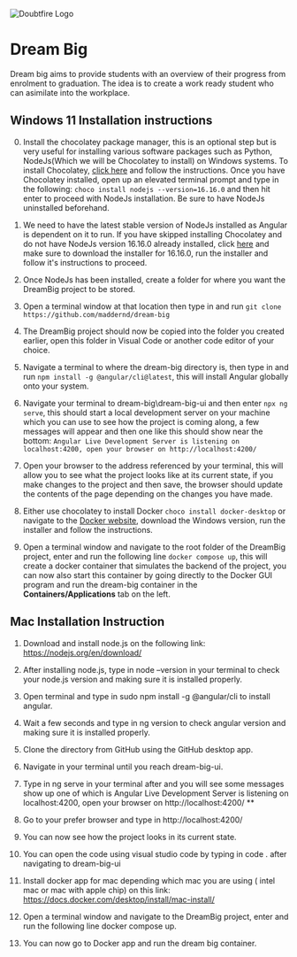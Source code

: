 ![Doubtfire Logo](http://puu.sh/lyClF/fde5bfbbe7.png)
# Dream Big

Dream big aims to provide students with an overview of their progress from enrolment to graduation. The idea is to create a work ready student who can asimilate into the workplace.

## Windows 11 Installation instructions

0. Install the chocolatey package manager, this is an optional step but is very useful for installing various software packages such as Python, NodeJs(Which we will be Chocolatey to install) on Windows systems. To install Chocolatey, [click here](https://chocolatey.org/install) and follow the instructions. Once you have Chocolatey installed, open up an elevated terminal prompt and type in the following: `choco install nodejs --version=16.16.0` and then hit enter to proceed with NodeJs installation. Be sure to have NodeJs uninstalled beforehand.

1. We need to have the latest stable version of NodeJs installed as Angular is dependent on it to run. If you have skipped installing Chocolatey and do not have NodeJs version 16.16.0 already installed, click [here](https://nodejs.org/en/) and make sure to download the installer for 16.16.0, run the installer and follow it's instructions to proceed.

2. Once NodeJs has been installed, create a folder for where you want the DreamBig project to be stored.

3. Open a terminal window at that location then type in and run `git clone https://github.com/maddernd/dream-big`

4. The DreamBig project should now be copied into the folder you created earlier, open this folder in Visual Code or another code editor of your choice.

5. Navigate a terminal to where the dream-big directory is, then type in and run `npm install -g @angular/cli@latest`, this will install Angular globally onto your system.

6. Navigate your terminal to dream-big\dream-big-ui and then enter `npx ng serve`, this should start a local development server on your machine which you can use to see how the project is coming along, a few messages will appear and then one like this should show near the bottom: `Angular Live Development Server is listening on localhost:4200, open your browser on http://localhost:4200/`

7. Open your browser to the address referenced by your terminal, this will allow you to see what the project looks like at its current state, if you make changes to the project and then save, the browser should update the contents of the page depending on the changes you have made.

8. Either use chocolatey to install Docker `choco install docker-desktop` or navigate to the [Docker website](https://www.docker.com/get-started/), download the Windows version, run the installer and follow the instructions.

9. Open a terminal window and navigate to the root folder of the DreamBig project, enter and run the following line `docker compose up`, this will create a docker container that simulates the backend of the project, you can now also start this container by going directly to the Docker GUI program and run the dream-big container in the **Containers/Applications** tab on the left.

## Mac Installation Instruction

1. Download and install node.js on the following link: https://nodejs.org/en/download/

2. After installing node.js, type in node –version in your terminal to check your node.js version and making sure it is installed properly.

3. Open terminal and type in sudo npm install -g @angular/cli to install angular.

4. Wait a few seconds and type in ng version to check angular version and making sure it is installed properly.

5. Clone the directory from GitHub using the GitHub desktop app.

6. Navigate in your terminal until you reach dream-big-ui.

7. Type in ng serve in your terminal after and you will see some messages show up one of which is Angular Live Development Server is listening on localhost:4200, open your browser on http://localhost:4200/ **

8. Go to your prefer browser and type in http://localhost:4200/

9. You can now see how the project looks in its current state.

10. You can open the code using visual studio code by typing in code . after navigating to dream-big-ui

11. Install docker app for mac depending which mac you are using ( intel mac or mac with apple chip) on this link: https://docs.docker.com/desktop/install/mac-install/

12. Open a terminal window and navigate to the DreamBig project, enter and run the following line docker compose up.

13. You can now go to Docker app and run the dream big container.